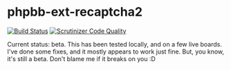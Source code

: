 # phpbb-ext-recaptcha2

[![Build Status](https://travis-ci.org/gothick/phpbb-ext-recaptcha2.svg?branch=master)](https://travis-ci.org/gothick/phpbb-ext-recaptcha2)
[![Scrutinizer Code Quality](https://scrutinizer-ci.com/g/gothick/phpbb-ext-recaptcha2/badges/quality-score.png?b=master)](https://scrutinizer-ci.com/g/gothick/phpbb-ext-recaptcha2/?branch=master)

Current status: beta. This has been tested locally, and on a few
live boards. I've done some fixes, and it mostly appears to work
just fine. But, you know, it's still a beta. Don't blame me if
it breaks on you :D

